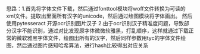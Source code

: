  思路：1.首先将字体文件下载，然后通过fonttool模块将woff文件转换为可读的xml文件。提取出里面所有汉字的unicode，然后通过绘图模块将字体画出。
 然后使用pytesseract 开源ocr识别图片汉子
 2.由于ocr识别汉子精准度问题，导致部分汉字不能识别，通过对比发现原字体微微软雅黑，打乱顺序，这样就通过下载正常的微软雅黑字体文件，绘图出所有的汉字，然后同样参数用tyc的字体文件绘图，然后通过图片感知哈希算法，进行hash比较得出对应关系

